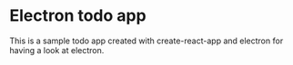 # Electron todo app

This is a sample todo app created with create-react-app and electron for having a look at electron.
